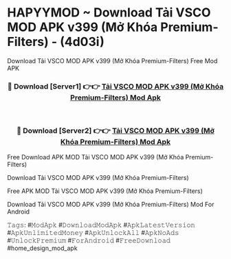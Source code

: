 # HAPYYMOD ~ Download Tải VSCO MOD APK v399 (Mở Khóa Premium-Filters) - (4d03i)
Download Tải VSCO MOD APK v399 (Mở Khóa Premium-Filters) Free Mod APK

<div align="center">
<h3>🔴 Download [Server1] 👉👉 <a href="https://apk-comot.site?title=Tải_VSCO_MOD_APK_v399_(Mở_Khóa_Premium-Filters)">Tải VSCO MOD APK v399 (Mở Khóa Premium-Filters) Mod Apk</a></h3><br>

<h3>🔴 Download [Server2] 👉👉 <a href="https://apk-comot.site?title=Tải_VSCO_MOD_APK_v399_(Mở_Khóa_Premium-Filters)">Tải VSCO MOD APK v399 (Mở Khóa Premium-Filters) Mod Apk</a></h3>
</div>


Free Download APK MOD Tải VSCO MOD APK v399 (Mở Khóa Premium-Filters)

Download Tải VSCO MOD APK v399 (Mở Khóa Premium-Filters) 

Free APK MOD Tải VSCO MOD APK v399 (Mở Khóa Premium-Filters) 

Download Tải VSCO MOD APK v399 (Mở Khóa Premium-Filters) Mod For Android

𝚃𝚊𝚐𝚜: #𝙼𝚘𝚍𝙰𝚙𝚔 #𝙳𝚘𝚠𝚗𝚕𝚘𝚊𝚍𝙼𝚘𝚍𝙰𝚙𝚔 #𝙰𝚙𝚔𝙻𝚊𝚝𝚎𝚜𝚝𝚅𝚎𝚛𝚜𝚒𝚘𝚗 #𝙰𝚙𝚔𝚄𝚗𝚕𝚒𝚖𝚒𝚝𝚎𝚍𝙼𝚘𝚗𝚎𝚢 #𝙰𝚙𝚔𝚄𝚗𝚕𝚘𝚌𝚔𝙰𝚕𝚕 #𝙰𝚙𝚔𝙽𝚘𝙰𝚍𝚜 #𝚄𝚗𝚕𝚘𝚌𝚔𝙿𝚛𝚎𝚖𝚒𝚞𝚖 #𝙵𝚘𝚛𝙰𝚗𝚍𝚛𝚘𝚒𝚍 #𝙵𝚛𝚎𝚎𝙳𝚘𝚠𝚗𝚕𝚘𝚊𝚍 #home_design_mod_apk